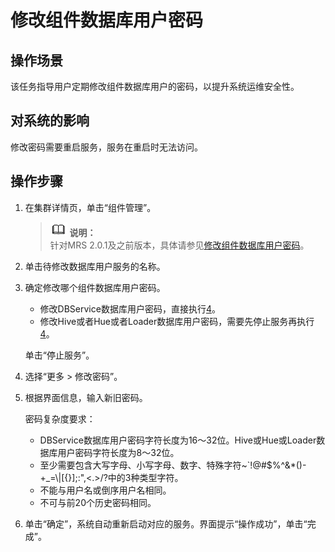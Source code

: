 # 修改组件数据库用户密码<a name="ZH-CN_TOPIC_0173397683"></a>

## 操作场景<a name="section3506183102342"></a>

该任务指导用户定期修改组件数据库用户的密码，以提升系统运维安全性。

## 对系统的影响<a name="section55096479102413"></a>

修改密码需要重启服务，服务在重启时无法访问。

## 操作步骤<a name="section48346204102418"></a>

1.  在集群详情页，单击“组件管理”。

    >![](public_sys-resources/icon-note.gif) **说明：**   
    >针对MRS 2.0.1及之前版本，具体请参见[修改组件数据库用户密码](修改组件数据库用户密码-168.md)。  

2.  单击待修改数据库用户服务的名称。
3.  确定修改哪个组件数据库用户密码。

    -   修改DBService数据库用户密码，直接执行[4](#li30220842102536)。
    -   修改Hive或者Hue或者Loader数据库用户密码，需要先停止服务再执行[4](#li30220842102536)。

    单击“停止服务”。

4.  <a name="li30220842102536"></a>选择“更多 \> 修改密码”。
5.  根据界面信息，输入新旧密码。

    密码复杂度要求：

    -   DBService数据库用户密码字符长度为16～32位。Hive或Hue或Loader数据库用户密码字符长度为8～32位。
    -   至少需要包含大写字母、小写字母、数字、特殊字符\~\`!@\#$%^&\*\(\)-+\_=\\|\[\{\}\];:",<.\>/?中的3种类型字符。
    -   不能与用户名或倒序用户名相同。
    -   不可与前20个历史密码相同。

6.  单击“确定”，系统自动重新启动对应的服务。界面提示“操作成功”，单击“完成”。

